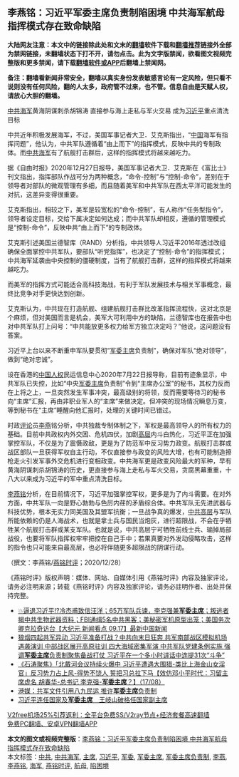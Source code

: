  <h2>李燕铭：习近平军委主席负责制陷困境 中共海军航母指挥模式存在致命缺陷</h2> <p class="notice"><b>大陆网友注意：本文中的链接除此处和文末的<a href="https://github.com/bannedbook/fanqiang" >翻墙</a>软件下载和<a href="https://github.com/killgcd/justmysocks/blob/master/README.md">翻墙推荐</a>链接外全部为禁网链接，未翻墙状态下打不开，请勿点击。此为文字版禁闻，欲看图文视频完整版和更多禁闻，请下载<a href="https://github.com/bannedbook/fanqiang">翻墙软件或APP</a>后翻墙上禁闻网。</p><p>备注：翻墙看新闻非常安全，翻墙以真实身份发表敏感言论有一定风险，但只看不说则没有任何风险，翻的人太多，政府管不过来，也不管。信息自由是天赋人权，请放心大胆的翻墙。</b></p>  <div class="entry">  <p></p> <p><a href="https://www.bannedbook.org/bnews/tag/%e4%b8%ad%e5%85%b1/" class="st_tag internal_tag" rel="tag" title="标签 中共 下的日志">中共</a><a href="https://www.bannedbook.org/bnews/tag/%e6%b5%b7%e5%86%9b/" class="st_tag internal_tag" rel="tag" title="标签 海军 下的日志">海军</a>黄海阴谋刺杀胡锦涛 直接参与海上走私与军火交易 成为<a href="https://www.bannedbook.org/bnews/tag/%e4%b9%a0%e8%bf%91%e5%b9%b3/" class="st_tag internal_tag" rel="tag" title="标签 习近平 下的日志">习近平</a>重点清洗目标</p> <p>中共近年积极发展海军&#65292;不过&#65292;美国军事记者大卫&#65294;艾克斯指出&#65292;&#8220;<span class='wp_keywordlink_affiliate'><a href="https://www.bannedbook.org/" title="中国" target="_blank">中国</a></span>海军有指挥问题&#8221;&#65292;他认为&#65292;中共军队遵循着&#8220;由上而下&#8221;的指挥模式&#65292;反映中共的专制政体&#12290;而<a href="https://www.bannedbook.org/bnews/tag/%E4%B8%AD%E5%85%B1%E6%B5%B7%E5%86%9B/" class="st_tag internal_tag" rel="tag" title="标签 中共海军 下的日志">中共海军</a>有了航舰打击群后&#65292;这样的指挥模式将越来越吃力&#12290;</p>  <p>   据&#12298;自由时报&#12299;2020年12月27日报导&#65292;美国军事记者大卫&#65294;艾克斯在&#12298;富比士&#12299;刊文指出&#65292;指挥部队作战可分为两种概念&#65292;&#8220;命令-控制&#8221;与&#8220;控制-命令&#8221;&#65292;差别在于领导者对部队的微观管理有多细&#65292;而且随着美军和中共军队在西太平洋可能发生的对抗&#65292;这差异变得很重要&#12290;</p> <p>艾克斯指出&#65292;相较之下&#65292;美军是较宽松的&#8220;命令-控制&#8221;&#65292;有人称作&#8220;任务型指令&#8221;&#65292;领导者设定目标&#65292;交给下属决定如何达成&#65307;而中共军队却相反&#65292;遵循的管理模式是&#8220;控制-命令&#8221;&#65292;反映中共&#8220;由上而下&#8221;的专制政体&#12290;</p> <p>艾克斯引述美国兰德智库&#65288;RAND&#65289;分析指&#65292;中共领导人习近平2016年透过改组确保全面掌控中共军队&#65292;要部队&#8220;听党指挥&#8221;&#65292;也决定了&#8220;控制-命令&#8221;的指挥模式&#65307;中共海军延袭由中央控制的僵硬制度&#65292;当有了航舰打击群&#65292;这样的指挥模式将越来越吃力&#12290;</p>  <p>而美军的指挥方式可能适合高科技海战&#65292;有利于军队发展技术与相关军事概念&#65292;最终比竞争对手更快达到创新&#12290;</p> <p>艾克斯认为&#65292;中共现在打造航舰&#12289;组建航舰打击群比改革指挥流程快&#65292;这对北京是个麻烦&#65292;但对美国而言是机会&#65292;美军大可利用中方的缺陷&#65292;兰德智库也在报告中也对中共军队打上问号&#65306;&#8220;中共能放更多权力给军方独立决定吗&#65311;&#8221;他说&#65292;这问题没有答案&#12290;</p> <p>   习近平上台以来不断重申军队要贯彻&#8220;<a href="https://www.bannedbook.org/bnews/tag/%E5%86%9B%E5%A7%94/" class="st_tag internal_tag" rel="tag" title="标签 军委 下的日志">军委</a><a href="https://www.bannedbook.org/bnews/tag/%E4%B8%BB%E5%B8%AD/" class="st_tag internal_tag" rel="tag" title="标签 主席 下的日志">主席</a>负责制&#8221;&#65292;确保对军队&#8220;绝对领导&#8221;&#65292;做到&#8220;绝对忠诚&#8221;&#12290;</p>  <p>设在香港的<span class='wp_keywordlink'><a href="https://www.bannedbook.org/forum20/" title="中国人权论坛" target="_blank">中国人权</a></span>民运信息中心2020年7月22日报导称&#65292;目前有迹象显示&#65292;中共军队已失控&#65292;比如&#8220;中央<a href="https://www.bannedbook.org/bnews/tag/%E5%86%9B%E5%A7%94%E4%B8%BB%E5%B8%AD/" class="st_tag internal_tag" rel="tag" title="标签 军委主席 下的日志">军委主席</a>负责制&#8221;令到&#8220;主席办公室&#8221;的秘书&#65292;其权力反而在上将之上&#65292;一旦突然发生军事冲突&#65292;最高级别的将领&#65292;反而需要等待习的秘书向&#8220;主席&#8221;汇报&#65292;再由非职业军人的&#8220;主席&#8221;来做决定&#12290;但冲突的现场情况瞬息万变&#65292;等到秘书在&#8220;主席&#8221;睡醒向他汇报时&#65292;处理的关键时间已错过&#12290;</p> <p>时政<span class='wp_keywordlink_affiliate'><a href="https://www.bannedbook.org/bnews/comments/" title="新闻评论" target="_blank">评论</a></span>员<a href="https://www.bannedbook.org/bnews/tag/%e6%9d%8e%e7%87%95/" class="st_tag internal_tag" rel="tag" title="标签 李燕 下的日志">李燕</a>铭分析&#65292;中共独裁专制体制之下&#65292;军权是最高领导人的所有权力的基础&#12290;目前中共政权内外交困&#12289;危机四伏&#65292;加剧<span class='wp_keywordlink_affiliate'><a href="https://www.bannedbook.org/bnews/ccpdope/" title="中共高层内幕" target="_blank">高层</a></span>内斗白热化&#65292;习近平正在加强掌控军队&#65292;不仅是为了震慑政敌&#65292;更是为了防范军中反习势力政变&#12290;航舰打击群或战区部队一旦获得军权自主行动&#65292;不仅直接参与政变的风险大增&#65292;也有可能制造擦枪走火引发军事外交危机进行变相政变&#12290;中共海军更是政变风险最大的军种&#65292;早有黄海阴谋刺杀胡锦涛的历史&#65292;更直接参与海上走私与军火交易&#65292;贪腐黑幕重重&#65292;十八大以来成为习近平的军中重点清洗目标&#12290;</p> <p>   <a href="https://www.bannedbook.org/bnews/tag/%e6%9d%8e%e7%87%95%e9%93%ad/" class="st_tag internal_tag" rel="tag" title="标签 李燕铭 下的日志">李燕铭</a>分析&#65292;在目前情况下&#65292;习近平加强掌控军权&#65292;更多是为了内斗需要&#12290;在对外方面&#65292;中共军队一向是野心勃勃与色厉内荏的矛盾综合体&#12290;中共军队无先进武器与科技优势&#65292;根本无实力同美国及其盟军抗衡&#65307;一旦战争真的爆发&#65292;<span class='wp_keywordlink_affiliate'><a href="https://www.bannedbook.org/bnews/ccpdope/" title="中共高层" target="_blank">中共高层</a></span>与军队所能依赖的仍是人海战术&#65292;也就是拿士兵与国民当炮灰&#65292;进行超限战&#65292;不会在乎牺牲某个航舰打击群或某支军队&#12290;也就是说&#65292;中共高层宁可牺牲前线士兵&#12289;输掉局部战役&#65292;也要将军队指挥权牢牢把控在自己手中&#65307;若果真要对外发动侵略攻击&#65292;这样的指令也只可能来自最高层&#65292;也必将伴随更多超限战的阴谋行动&#12290;</p>  <p>&#65288;撰文&#65306;李燕铭/<a href="https://www.bannedbook.org/bnews/tag/%e7%87%95%e9%93%ad%e6%97%b6%e8%af%84/" class="st_tag internal_tag" rel="tag" title="标签 燕铭时评 下的日志">燕铭时评</a>&#65307;2020/12/28&#65289;</p> <p>&#12298;燕铭时评&#12299;版权声明&#65306;媒体&#12289;网站&#12289;自媒体引用&#12298;燕铭时评&#12299;内容及独家评论&#65292;请务必注明来源&#65307;转载&#12298;燕铭时评&#12299;内容及独家评论&#65292;请务必註明作者&#12289;出处并保持完整&#12290; </p> <ul class='op-related-articles' title='相关阅读'> <li><a href='https://www.bannedbook.org/bnews/bannedvideo/20200918/1398541.html' target='_blank'>💥逼退习近平⁉️冷杰甫致信汪洋；65万军队兵谏，李克强兼<b>军委主席</b>；叛逃者揭中共生物武器资料；FBI通缉5名中共黑客；美秘密军机原型出笼；美国务次卿克拉奇访台【大纪元 新闻看点 09.17】最新中国新闻</a></li> <li><a href='https://www.bannedbook.org/bnews/comments/20200909/1393719.html' target='_blank'>狼烟四起共军异动 习近平准备打战？中共向末日狂奔 共军南部战区模拟机场遇袭演训 中部战区展开高原驻训 四大海域密集军演 中共军队党建条例实施 强调<b>军委主席</b>负责制聚焦备战打仗 习近平在一个多小时讲话中连提31次“斗争”</a></li> <li><a href='https://www.bannedbook.org/bnews/bannedvideo/20200818/1381700.html' target='_blank'>《石涛聚焦》「北戴河会议持续火爆中 习近平遭遇大围猎-类比上海金山女淫官」反习势力占上风-得势不饶人 誓把习总拉下马【效仿邓小平时代：习留主席虚名 胡春华-总书记 李克强-<b>军委主席</b>？】（17/08）</a></li> <li><a href='https://www.bannedbook.org/bnews/cbnews/20180324/918775.html' target='_blank'>港媒：共军文件引用八九民运 推许<b>军委主席</b>负责制</a></li> <li><a href='https://www.bannedbook.org/bnews/headline/20180317/915975.html' target='_blank'>习近平连任国家及<b>军委主席</b>　王岐山破格任国家副主席</a></li> </ul> <p class="texttj"> <a href="https://www.bannedbook.org/forum23/topic22702.html" target="_blank">V2free机场25%引荐返利：全平台免费SS/V2ray节点+经济套餐高速翻墙</a><br/> <a href="https://github.com/bannedbook/fanqiang/wiki/%E7%A6%81%E9%97%BB%E7%BD%91%E5%AE%89%E5%8D%93%E7%BF%BB%E5%A2%99%E6%96%B0%E9%97%BBAPP" target="_blank">免费PC翻墙、安卓VPN翻墙APP</a></p><p>  </p><a name='sharetosocial'></a>       <div><b>本文的图文或视频完整版</b>：<a href='https://www.bannedbook.org/bnews/comments/20201229/1456885.html'>李燕铭：习近平军委主席负责制陷困境 中共海军航母指挥模式存在致命缺陷</a></div>  </div><!--END ENTRY--> <div class="postfooter"> <div>本文标签：<a href="https://www.bannedbook.org/bnews/tag/%e4%b8%ad%e5%85%b1/" rel="tag">中共</a>, <a href="https://www.bannedbook.org/bnews/tag/%E4%B8%AD%E5%85%B1%E6%B5%B7%E5%86%9B/" rel="tag">中共海军</a>, <a href="https://www.bannedbook.org/bnews/tag/%E4%B8%BB%E5%B8%AD/" rel="tag">主席</a>, <a href="https://www.bannedbook.org/bnews/tag/%e4%b9%a0%e8%bf%91%e5%b9%b3/" rel="tag">习近平</a>, <a href="https://www.bannedbook.org/bnews/tag/%E5%86%9B%E5%A7%94/" rel="tag">军委</a>, <a href="https://www.bannedbook.org/bnews/tag/%E5%86%9B%E5%A7%94%E4%B8%BB%E5%B8%AD/" rel="tag">军委主席</a>, <a href="https://www.bannedbook.org/bnews/tag/%E5%86%9B%E5%A7%94%E4%B8%BB%E5%B8%AD%E8%B4%9F%E8%B4%A3%E5%88%B6/" rel="tag">军委主席负责制</a>, <a href="https://www.bannedbook.org/bnews/tag/%e6%9d%8e%e7%87%95/" rel="tag">李燕</a>, <a href="https://www.bannedbook.org/bnews/tag/%e6%9d%8e%e7%87%95%e9%93%ad/" rel="tag">李燕铭</a>, <a href="https://www.bannedbook.org/bnews/tag/%e6%b5%b7%e5%86%9b/" rel="tag">海军</a>, <a href="https://www.bannedbook.org/bnews/tag/%e7%87%95%e9%93%ad%e6%97%b6%e8%af%84/" rel="tag">燕铭时评</a>, <a href="https://www.bannedbook.org/bnews/tag/%e8%88%aa%e6%af%8d/" rel="tag">航母</a>, <a href="https://www.bannedbook.org/bnews/tag/%E9%99%B7%E5%9B%B0%E5%A2%83/" rel="tag">陷困境</a></div>  </div><!--END POSTFOOTER--> 